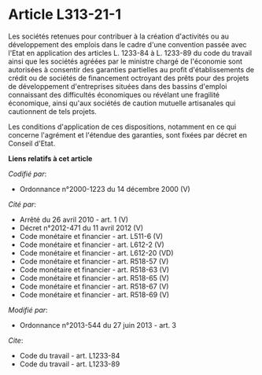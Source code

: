 # Article L313-21-1

Les sociétés retenues pour contribuer à la création d'activités ou au développement des emplois dans le cadre d'une
convention passée avec l'Etat en application des articles L. 1233-84 à L. 1233-89 du code du travail ainsi que les sociétés
agréées par le ministre chargé de l'économie sont autorisées à consentir des garanties partielles au profit d'établissements
de crédit ou de sociétés de financement octroyant des prêts pour des projets de développement d'entreprises situées dans des
bassins d'emploi connaissant des difficultés économiques ou révélant une fragilité économique, ainsi qu'aux sociétés de
caution mutuelle artisanales qui cautionnent de tels projets. 

Les conditions d'application de ces dispositions, notamment en ce qui concerne l'agrément et l'étendue des garanties, sont
fixées par décret en Conseil d'Etat.

**Liens relatifs à cet article**

_Codifié par_:

  - Ordonnance n°2000-1223 du 14 décembre 2000 (V)

_Cité par_:

  - Arrêté du 26 avril 2010 - art. 1 (V)
  - Décret n°2012-471 du 11 avril 2012 (V)
  - Code monétaire et financier - art. L511-6 (V)
  - Code monétaire et financier - art. L612-2 (V)
  - Code monétaire et financier - art. L612-20 (VD)
  - Code monétaire et financier - art. R518-57 (V)
  - Code monétaire et financier - art. R518-63 (V)
  - Code monétaire et financier - art. R518-65 (V)
  - Code monétaire et financier - art. R518-67 (V)
  - Code monétaire et financier - art. R518-69 (V)

_Modifié par_:

  - Ordonnance n°2013-544 du 27 juin 2013 - art. 3

_Cite_:

  - Code du travail - art. L1233-84
  - Code du travail - art. L1233-89
